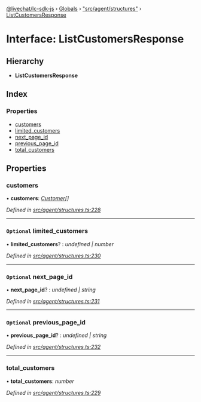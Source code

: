 [@livechat/lc-sdk-js](../README.md) › [Globals](../globals.md) › ["src/agent/structures"](../modules/_src_agent_structures_.md) › [ListCustomersResponse](_src_agent_structures_.listcustomersresponse.md)

# Interface: ListCustomersResponse

## Hierarchy

* **ListCustomersResponse**

## Index

### Properties

* [customers](_src_agent_structures_.listcustomersresponse.md#customers)
* [limited_customers](_src_agent_structures_.listcustomersresponse.md#optional-limited_customers)
* [next_page_id](_src_agent_structures_.listcustomersresponse.md#optional-next_page_id)
* [previous_page_id](_src_agent_structures_.listcustomersresponse.md#optional-previous_page_id)
* [total_customers](_src_agent_structures_.listcustomersresponse.md#total_customers)

## Properties

###  customers

• **customers**: *[Customer](_src_objects_index_.customer.md)[]*

*Defined in [src/agent/structures.ts:228](https://github.com/livechat/lc-sdk-js/blob/04572ce/src/agent/structures.ts#L228)*

___

### `Optional` limited_customers

• **limited_customers**? : *undefined | number*

*Defined in [src/agent/structures.ts:230](https://github.com/livechat/lc-sdk-js/blob/04572ce/src/agent/structures.ts#L230)*

___

### `Optional` next_page_id

• **next_page_id**? : *undefined | string*

*Defined in [src/agent/structures.ts:231](https://github.com/livechat/lc-sdk-js/blob/04572ce/src/agent/structures.ts#L231)*

___

### `Optional` previous_page_id

• **previous_page_id**? : *undefined | string*

*Defined in [src/agent/structures.ts:232](https://github.com/livechat/lc-sdk-js/blob/04572ce/src/agent/structures.ts#L232)*

___

###  total_customers

• **total_customers**: *number*

*Defined in [src/agent/structures.ts:229](https://github.com/livechat/lc-sdk-js/blob/04572ce/src/agent/structures.ts#L229)*
